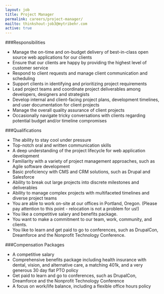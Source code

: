 ```yaml
---
layout: job
title: Project Manager
permalink: careers/project-manager/
mailto: thinkshout-job3@mytribehr.com
active: true
---
```

###Responsibilities
- Manage the on-time and on-budget delivery of best-in-class open source web applications for our clients
- Ensure that our clients are happy by providing the highest level of customer service
- Respond to client requests and manage client communication and scheduling
- Support clients in identifying and prioritizing project requirements
- Lead project teams and coordinate project deliverables among developers, designers and strategists
- Develop internal and client-facing project plans, development timelines, and user documentation for client projects
- Manage the overall quality assurance of client projects
- Occasionally navigate tricky conversations with clients regarding potential budget and/or timeline compromises

###Qualifications
- The ability to stay cool under pressure
- Top-notch oral and written communication skills
- A deep understanding of the project lifecycle for web application development
- Familiarity with a variety of project management approaches, such as Agile software development
- Basic proficiency with CMS and CRM solutions, such as Drupal and Salesforce
- Ability to break out large projects into discrete milestones and deliverables
- Ability to manage complex projects with multifaceted timelines and diverse project teams
- You are able to work on-site at our offices in Portland, Oregon. (Please pay attention to this point - relocation is not a problem for us!)
- You like a competitive salary and benefits package.
- You want to make a commitment to our team, work, community, and clients.
- You like to learn and get paid to go to conferences, such as DrupalCon, Dreamforce and the Nonprofit Technology Conference.

###Compensation Packages
- A competitive salary
- Comprehensive benefits package including health insurance with dental, vision, and alternative care, a matching 401k, and a very generous 30 day flat PTO policy
- Get paid to learn and go to conferences, such as DrupalCon, Dreamforce and the Nonprofit Technology Conference
- A focus on work/life balance, including a flexible office hours policy
